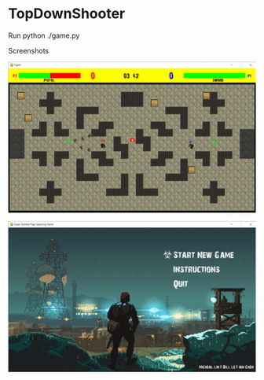 # TopDownShooter

Run python ./game.py

Screenshots

![alt text](top_down.png)

![alt text](top_down_.png)
